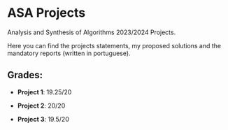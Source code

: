 # ASA Projects
Analysis and Synthesis of Algorithms 2023/2024 Projects. 

Here you can find the projects statements, my proposed solutions and the mandatory reports (written in portuguese).

## Grades:

- **Project 1**: 19.25/20

- **Project 2**: 20/20

- **Project 3**: 19.5/20
